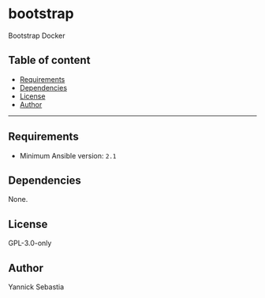 # bootstrap

Bootstrap Docker

## Table of content

- [Requirements](#requirements)
- [Dependencies](#dependencies)
- [License](#license)
- [Author](#author)

---

## Requirements

- Minimum Ansible version: `2.1`




## Dependencies

None.

## License

GPL-3.0-only

## Author

Yannick Sebastia
